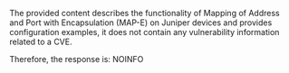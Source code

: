 The provided content describes the functionality of Mapping of Address and Port with Encapsulation (MAP-E) on Juniper devices and provides configuration examples, it does not contain any vulnerability information related to a CVE.

Therefore, the response is: NOINFO